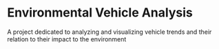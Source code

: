 # Environmental Vehicle Analysis

A project dedicated to analyzing and visualizing vehicle trends and their relation to their impact to the environment